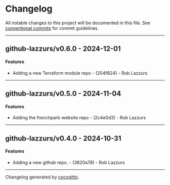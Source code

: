 # Changelog
All notable changes to this project will be documented in this file. See [conventional commits](https://www.conventionalcommits.org/) for commit guidelines.

- - -
## github-lazzurs/v0.6.0 - 2024-12-01
#### Features
- Adding a new Terraform module repo - (204f824) - Rob Lazzurs

- - -

## github-lazzurs/v0.5.0 - 2024-11-04
#### Features
- Adding the frenchpark-website repo - (2c4e0d3) - Rob Lazzurs

- - -

## github-lazzurs/v0.4.0 - 2024-10-31
#### Features
- Adding a new github repo. - (3820a78) - Rob Lazzurs

- - -

Changelog generated by [cocogitto](https://github.com/cocogitto/cocogitto).